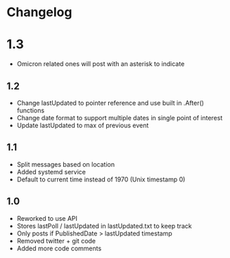# Changelog

# 1.3
- Omicron related ones will post with an asterisk to indicate

## 1.2
- Change lastUpdated to pointer reference and use built in .After() functions
- Change date format to support multiple dates in single point of interest
- Update lastUpdated to max of previous event

## 1.1
- Split messages based on location
- Added systemd service
- Default to current time instead of 1970 (Unix timestamp 0)

## 1.0
- Reworked to use API
- Stores lastPoll / lastUpdated in lastUpdated.txt to keep track
- Only posts if PublishedDate > lastUpdated timestamp
- Removed twitter + git code
- Added more code comments
